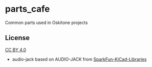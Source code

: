 # parts_cafe

Common parts used in Oskitone projects

## License

[CC BY 4.0](https://creativecommons.org/licenses/by/4.0/)

* audio-jack based on AUDIO-JACK from [SparkFun-KiCad-Libraries](https://github.com/sparkfun/SparkFun-KiCad-Libraries)

